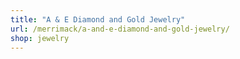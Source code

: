 ```yaml
---
title: "A & E Diamond and Gold Jewelry"
url: /merrimack/a-and-e-diamond-and-gold-jewelry/
shop: jewelry
---
```

